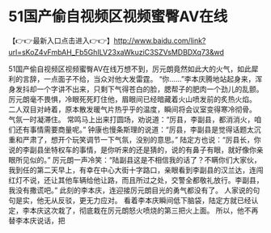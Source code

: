 # 51国产偷自视频区视频蜜臀AV在线

【👉👉最新入口点击进入👉👉】http://www.baidu.com/link?url=sKoZ4vFmbAH_Fb5GhILV23xaWkuziC3SZVsMDBDXq73&wd


51国产偷自视频区视频蜜臀AV在线万想不到，厉元朗竟然如此大的火气，如此犀利的言辞，一点面子不给，当众对他大发雷霆。
“你……”李本庆腾地站起身来，浑身发抖却一个字讲不出来，只剩下气得苍白的脸，腮帮子的肥肉一个劲儿的乱颤。
厉元朗毫不畏惧，冷眼死死盯住他，眉眼间已经暗藏着火山喷发前的炙热火焰。
二人双目对峙着，原本散发暖气片热乎乎的温度，瞬间将会议室变得寒冷彻骨。
气氛一时凝滞住。
常鸣马上出来打圆场，劝说道：“厉县，李副县，都消消火，咱们还有事情需要商量呢。”
钟康也慢条斯理的说道：“厉县，李副县是觉得话题太沉重和严肃了，想开个玩笑调节一下气氛，没别的意思。”
陆定方也说：“厉县长，你说的李副县坐特权车的事情，是你听来的还是猜的，说的有鼻子有眼，就好像你亲眼所见似的。”
厉元朗一声冷笑：“陆副县这是不相信我的话了？不瞒你们大家伙，我到任的第二天早上，有幸在中心大街十字路口，亲眼看到李副县的汉兰达，连闯红灯不说，还让其他车辆给他让路，而且所过之处，交警全都敬礼放行。李副县，我没有撒谎吧。”
此刻的李本庆，连迎接厉元朗目光的勇气都没有了。
人家说的句句是实，他无从反驳，更无力应对。
看着李本庆瞬间低下脑袋，陆定方就已经认定，李本庆这次栽了，彻底栽在厉元朗怒火喷烧的第三把火上面。
所以，他不再替李本庆说话，把
